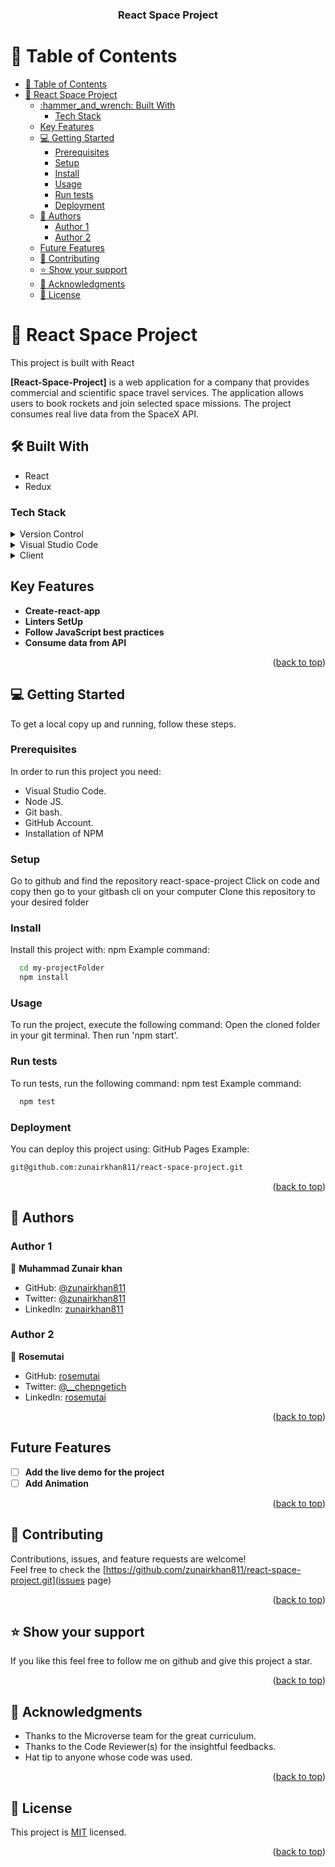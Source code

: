 <a name="readme-top"></a>

<div align="center">

  <h3><b>React Space Project</b></h3>

</div>

<!-- TABLE OF CONTENTS -->

# 📗 Table of Contents

- [📗 Table of Contents](#-table-of-contents)
- [📖 React Space Project ](#-react-space-project-)
  - [:hammer\_and\_wrench: Built With ](#hammer_and_wrench-built-with-)
    - [Tech Stack ](#tech-stack-)
  - [Key Features ](#key-features-)
  - [💻 Getting Started ](#-getting-started-)
    - [Prerequisites](#prerequisites)
    - [Setup](#setup)
    - [Install](#install)
    - [Usage](#usage)
    - [Run tests](#run-tests)
    - [Deployment](#deployment)
  - [👥 Authors ](#-authors-)
    - [Author 1](#author-1)
    - [Author 2](#author-2)
  - [Future Features ](#future-features-)
  - [🤝 Contributing ](#-contributing-)
  - [⭐️ Show your support ](#️-show-your-support-)
  - [🙏 Acknowledgments ](#-acknowledgments-)
  - [📝 License ](#-license-)

<!-- PROJECT DESCRIPTION -->

# 📖 React Space Project <a name="about-project"></a>

This project is built with React

**[React-Space-Project]** is a web application for a company that provides commercial and scientific space travel services. The application allows users to book rockets and join selected space missions. The project consumes  real live data from the SpaceX API.

## :hammer_and_wrench: Built With <a name="built-with"></a>
- React
- Redux
### Tech Stack <a name="tech-stack"></a>
<details>
  <summary>Version Control</summary>
  <ul>
    <li><a href="https://github.com/">Git Hub</a></li>
  </ul>
</details>
<details>
  <summary>Visual Studio Code</summary>
  <ul>
    <li><a href="https://code.visualstudio.com">Visual Studio Code</a></li>
  </ul>
</details>
<details>
  <summary>Client</summary>
  <ul>
    <li><a href="https://fr.legacy.reactjs.org/">"React"</a></li>
    <li><a href="https://redux-toolkit.js.org/">"Redux-Toolkit"</a></li>
    <li><a href="https://html.com/css/#What_is_CSS">"CSS"</a></li>
  </ul>
</details>

<!-- Features -->

## Key Features <a name="key-features"></a>

- **Create-react-app**
- **Linters SetUp**
- **Follow JavaScript best practices**
- **Consume data from API**

<p align="right">(<a href="#readme-top">back to top</a>)</p>

<!-- GETTING STARTED -->

## 💻 Getting Started <a name="getting-started"></a>

To get a local copy up and running, follow these steps.

### Prerequisites

In order to run this project you need:
- Visual Studio Code.
- Node JS.
- Git bash.
- GitHub Account.
- Installation of NPM

<!--
Example command:
```sh
 gem install
```
 -->
### Setup

Go to github and find the repository react-space-project
Click on code and copy then go to your gitbash cli on your computer Clone this repository to your desired folder

<!--
Example commands:

```sh
  cd my-folder
  git clone git@github.com:zunairkhan811/react-space-project/.git
```
--->
### Install
Install this project with:
npm
Example command:
```sh
  cd my-projectFolder
  npm install
```
### Usage
To run the project, execute the following command:
Open the cloned folder in your git terminal. Then run 'npm start'.

### Run tests
To run tests, run the following command:
npm test
Example command:
```sh
  npm test
```
### Deployment
You can deploy this project using:
GitHub Pages
Example:
```sh
git@github.com:zunairkhan811/react-space-project.git
```
<p align="right">(<a href="#readme-top">back to top</a>)</p>

<!-- AUTHORS -->

## 👥 Authors <a name="authors"></a>

### Author 1

👤 **Muhammad Zunair khan**

- GitHub: [@zunairkhan811](https://github.com/zunairkhan811)
- Twitter: [@zunairkhan811](https://twitter.com/zunairkhan811)
- LinkedIn: [zunairkhan811](https://linkedin.com/in/zunairkhan811)

### Author 2

👤 **Rosemutai**

- GitHub: [rosemutai](https://github.com/rosemutai)
- Twitter: [@__chepngetich](https://twitter.com/__chepngetich)
- LinkedIn: [rosemutai](https://www.linkedin.com/in/rosemutai/)
<p align="right">(<a href="#readme-top">back to top</a>)</p>

<!-- FUTURE FEATURES -->
## Future Features <a name="future-features"></a>

- [ ] **Add the live demo for the project**<br/>
- [ ] **Add Animation**<br/>

<p align="right">(<a href="#readme-top">back to top</a>)</p>

<!-- CONTRIBUTING -->
## 🤝 Contributing <a name="contributing"></a>
Contributions, issues, and feature requests are welcome!<br/>
Feel free to check the [https://github.com/zunairkhan811/react-space-project.git](issues page)
<p align="right">(<a href="#readme-top">back to top</a>)</p>

<!-- SUPPORT -->
## ⭐️ Show your support <a name="support"></a>
If you like this feel free to follow me on github and give this project a star.
<p align="right">(<a href="#readme-top">back to top</a>)</p>

<!-- ACKNOWLEDGEMENTS -->
## 🙏 Acknowledgments <a name="acknowledgements"></a>
- Thanks to the Microverse team for the great curriculum.
- Thanks to the Code Reviewer(s) for the insightful feedbacks.
- Hat tip to anyone whose code was used.
<p align="right">(<a href="#readme-top">back to top</a>)</p>

<!-- LICENSE -->
## 📝 License <a name="license"></a>

This project is [MIT](https://github.com/rosemutai/My-Portfolio/blob/main/LICENSE) licensed.


<p align="right">(<a href="#readme-top">back to top</a>)</p>